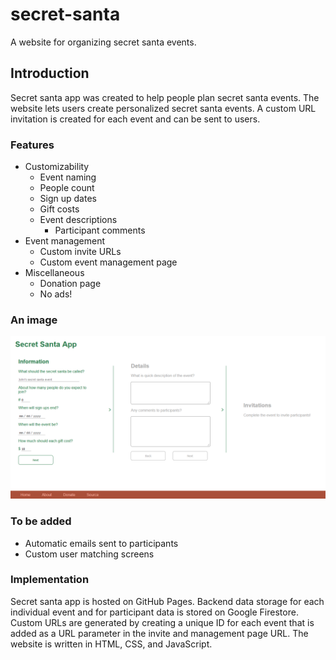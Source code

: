 # secret-santa
A website for organizing secret santa events.

## Introduction
Secret santa app was created to help people plan secret santa events. The website lets users create personalized secret santa events. A custom URL invitation is created for each event and can be sent to users.

### Features
* Customizability
  * Event naming
  * People count
  * Sign up dates
  * Gift costs
  * Event descriptions
    * Participant comments
* Event management
  * Custom invite URLs
  * Custom event management page
* Miscellaneous
  * Donation page
  * No ads!
  
### An image
![Alt text](media/webpage.PNG?raw=true "A page of the website")  
  
### To be added
* Automatic emails sent to participants
* Custom user matching screens

### Implementation
Secret santa app is hosted on GitHub Pages.
Backend data storage for each individual event and for participant data is stored on Google Firestore. Custom URLs are generated by creating a unique ID for each event that is added as a URL parameter in the invite and management page URL.
The website is written in HTML, CSS, and JavaScript.

